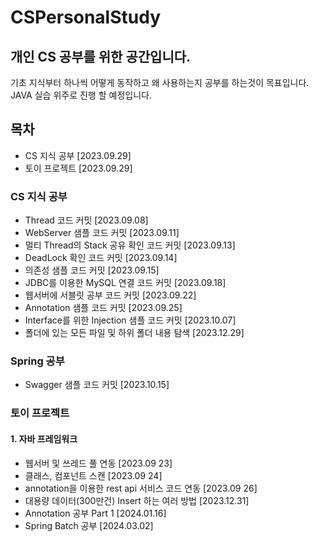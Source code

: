 # CSPersonalStudy
개인 CS 공부를 위한 공간입니다.
--------------------------
기초 지식부터 하나씩 어떻게 동작하고 왜 사용하는지 공부를 하는것이 목표입니다.   
JAVA 실습 위주로 진행 할 예정입니다.   

## 목차
 - CS 지식 공부 [2023.09.29]
 - 토이 프로젝트 [2023.09.29]

### CS 지식 공부
 - Thread 코드 커밋 [2023.09.08]   
 - WebServer 샘플 코드 커밋 [2023.09.11]  
 - 멀티 Thread의 Stack 공유 확인 코드 커밋 [2023.09.13]
 - DeadLock 확인 코드 커밋 [2023.09.14]
 - 의존성 샘플 코드 커밋 [2023.09.15]
 - JDBC를 이용한 MySQL 연결 코드 커밋 [2023.09.18]
 - 웹서버에 서블릿 공부 코드 커밋 [2023.09.22]
 - Annotation 샘플 코드 커밋 [2023.09.25]
 - Interface를 위한 Injection 샘플 코드 커밋 [2023.10.07]
 - 폴더에 있는 모든 파일 및 하위 폴더 내용 탐색 [2023.12.29]


### Spring 공부
 - Swagger 샘플 코드 커밋 [2023.10.15]

### 토이 프로젝트

#### 1. 자바 프레임워크
 - 웹서버 및 쓰레드 풀 연동 [2023.09 23]
 - 클래스, 컴포넌트 스캔 [2023.09 24]
 - annotation을 이용한 rest api 서비스 코드 연동 [2023.09 26]
 - 대용량 데이터(300만건) Insert 하는 여러 방법 [2023.12.31]
 - Annotation 공부 Part 1 [2024.01.16]
 - Spring Batch 공부 [2024.03.02]
